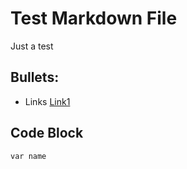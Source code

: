 # Test Markdown File

Just a test

## Bullets:
* Links [Link1](http://youngzy.com)

## Code Block
```
var name
```
